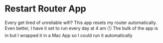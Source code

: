# Restart Router App
Every get tired of unreliable wifi? This app resets my router automatically. Even better, I have it set to run every day at 4 am :clock4:
The bulk of the app is in [](Contents/routerReset.py) but I wrapped it in a Mac App so I could run it automatically
